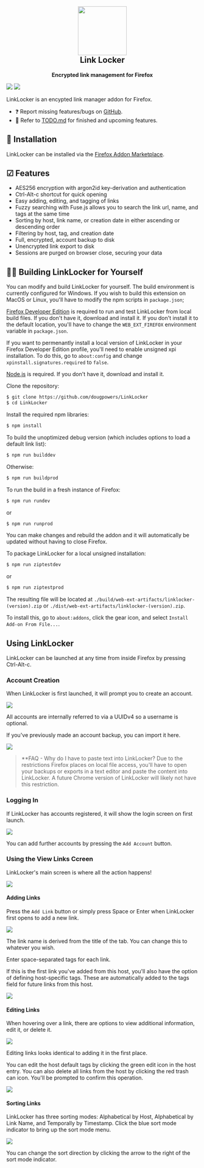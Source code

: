 <h2 align="center"><img src="https://raw.githubusercontent.com/dougpowers/LinkLocker/master/web-assets/Logo.png" height="128"><br>Link Locker</h2>
<p align="center"><strong>Encrypted link management for Firefox</strong></p>

[](https://img.shields.io/github/license/dougpowers/LinkLocker)
[![](https://img.shields.io/amo/v/linklocker)](https://addons.mozilla.org/en-US/firefox/addon/linklocker/)
[![](https://img.shields.io/badge/LinkedIn-Douglas%20Powers-blue)](https://www.linkedin.com/in/douglas-powers-537380104/)

LinkLocker is an encypted link manager addon for Firefox.

- ❓ Report missing features/bugs on [GitHub](https://github.com/dougpowers/LinkLocker/issues).
- 📃 Refer to [TODO.md](TODO.md) for finished and upcoming features.

## 💾 Installation
LinkLocker can be installed via the [Firefox Addon Marketplace](https://addons.mozilla.org/en-US/firefox/addon/linklocker/).

## ☑ Features
- AES256 encryption with argon2id key-derivation and authentication
- Ctrl-Alt-c shortcut for quick opening
- Easy adding, editing, and tagging of links
- Fuzzy searching with Fuse.js allows you to search the link url, name, and tags at the same time
- Sorting by host, link name, or creation date in either ascending or descending order
- Filtering by host, tag, and creation date
- Full, encrypted, account backup to disk
- Unencrypted link export to disk
- Sessions are purged on browser close, securing your data

## 👩‍💻 Building LinkLocker for Yourself
You can modify and build LinkLocker for yourself. The build environment is currently configured for Windows. If you wish to build this extension on MacOS or Linux, you'll have to modify the npm scripts in `package.json`;

[Firefox Developer Edition](https://www.mozilla.org/en-US/firefox/developer/) is required to run and test LinkLocker from local build files. If you don't have it, download and install it. If you don't install it to the default location, you'll have to change the `WEB_EXT_FIREFOX` environment variable in `package.json`.

If you want to permenantly install a local version of LinkLocker in your Firefox Developer Edition profile, you'll need to enable unsigned xpi installation. To do this, go to `about:config` and change `xpinstall.signatures.required` to `false`.

[Node.js](nodejs.org) is required. If you don't have it, download and install it.

Clone the repository:
```sh
$ git clone https://github.com/dougpowers/LinkLocker
$ cd LinkLocker
```

Install the required npm libraries:
```sh
$ npm install
```

To build the unoptimized debug version (which includes options to load a default link list):
```sh
$ npm run builddev
```

Otherwise:
```sh
$ npm run buildprod
```

To run the build in a fresh instance of Firefox:
```sh
$ npm run rundev
```
or
```sh
$ npm run runprod
```
You can make changes and rebuild the addon and it will automatically be updated without having to close Firefox.

To package LinkLocker for a local unsigned installation:
```sh
$ npm run ziptestdev
```
or
```sh
$ npm run ziptestprod
```

The resulting file will be located at `./build/web-ext-artifacts/linklocker-(version).zip` or `./dist/web-ext-artifacts/linklocker-(version).zip`.

To install this, go to `about:addons`, click the gear icon, and select `Install Add-on From File...`.

## Using LinkLocker
LinkLocker can be launched at any time from inside Firefox by pressing Ctrl-Alt-c.

### Account Creation
When LinkLocker is first launched, it will prompt you to create an account.

![](https://raw.githubusercontent.com/dougpowers/LinkLocker/master/web-assets/AcctCreate.png)

All accounts are internally referred to via a UUIDv4 so a username is optional.

If you've previously made an account backup, you can import it here.

![](https://raw.githubusercontent.com/dougpowers/LinkLocker/master/web-assets/BackupImport.png)

> **FAQ - Why do I have to paste text into LinkLocker?
Due to the restrictions Firefox places on local file access, you'll have to open your backups or exports in a text editor and paste the content into LinkLocker. A future Chrome version of LinkLocker will likely not have this restriction.

### Logging In
If LinkLocker has accounts registered, it will show the login screen on first launch.

![](https://raw.githubusercontent.com/dougpowers/LinkLocker/master/web-assets/Login.png)

You can add further accounts by pressing the `Add Account` button.

### Using the View Links Ccreen
LinkLocker's main screen is where all the action happens!

![](https://raw.githubusercontent.com/dougpowers/LinkLocker/master/web-assets/ViewEmpty.png)

#### Adding Links
Press the `Add Link` button or simply press Space or Enter when LinkLocker first opens to add a new link.

![](https://raw.githubusercontent.com/dougpowers/LinkLocker/master/web-assets/AddFirstLink.png)

The link name is derived from the title of the tab. You can change this to whatever you wish.

Enter space-separated tags for each link.

If this is the first link you've added from this host, you'll also have the option of defining host-specific tags. These are automatically added to the tags field for future links from this host.

![](https://raw.githubusercontent.com/dougpowers/LinkLocker/master/web-assets/AddSecondLink.png)

#### Editing Links
When hovering over a link, there are options to view additional information, edit it, or delete it.

![](https://raw.githubusercontent.com/dougpowers/LinkLocker/master/web-assets/LinkInfo.png)

Editing links looks identical to adding it in the first place. 

You can edit the host default tags by clicking the green edit icon in the host entry. You can also delete all links from the host by clicking the red trash can icon. You'll be prompted to confirm this operation.

![](https://raw.githubusercontent.com/dougpowers/LinkLocker/master/web-assets/EditHost.png)

#### Sorting Links
LinkLocker has three sorting modes: Alphabetical by Host, Alphabetical by Link Name, and Temporally by Timestamp. Click the blue sort mode indicator to bring up the sort mode menu.

![](https://raw.githubusercontent.com/dougpowers/LinkLocker/master/web-assets/SortMenu.png)

You can change the sort direction by clicking the arrow to the right of the sort mode indicator.
